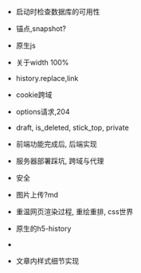 <!-- - 文章收起后滚动bug? -->
- 启动时检查数据库的可用性
- 锚点,snapshot?
- 原生js
- 关于width 100%
- history.replace,link

- cookie跨域
- options请求,204
- draft, is_deleted, stick_top, private

- 前端功能完成后, 后端实现
- 服务器部署踩坑, 跨域与代理
- 安全

- 图片上传?md
- 重温网页渲染过程, 重绘重排, css世界
- 原生的h5-history
- 
- 文章内样式细节实现